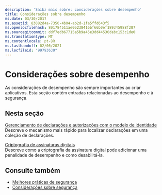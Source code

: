 ```yaml
---
description: 'Saiba mais sobre: considerações sobre desempenho'
title: Considerações sobre desempenho
ms.date: 03/30/2017
ms.assetid: 83082d4a-7350-4b04-ab2d-1fa5ffd643f5
ms.openlocfilehash: 801784511ae05238416bf66b0ef189345988f287
ms.sourcegitcommit: ddf7edb67715a5b9a45e3dd44536dabc153c1de0
ms.translationtype: MT
ms.contentlocale: pt-BR
ms.lasthandoff: 02/06/2021
ms.locfileid: "99793630"
---
```

# <a name="performance-considerations"></a>Considerações sobre desempenho

As considerações de desempenho são sempre importantes ao criar aplicativos. Esta seção contém entradas relacionadas ao desempenho e à segurança.  
  
## <a name="in-this-section"></a>Nesta seção  

 [Gerenciamento de declarações e autorizações com o modelo de identidade](managing-claims-and-authorization-with-the-identity-model.md)  
 Descreve o mecanismo mais rápido para localizar declarações em uma coleção de declarações.  
  
 [Criptografia de assinaturas digitais](encryption-of-digital-signatures.md)  
 Descreve como a criptografia da assinatura digital pode adicionar uma penalidade de desempenho e como desabilitá-la.  
  
## <a name="see-also"></a>Consulte também

- [Melhores práticas de segurança](best-practices-for-security-in-wcf.md)
- [Considerações sobre segurança](security-considerations-in-wcf.md)
